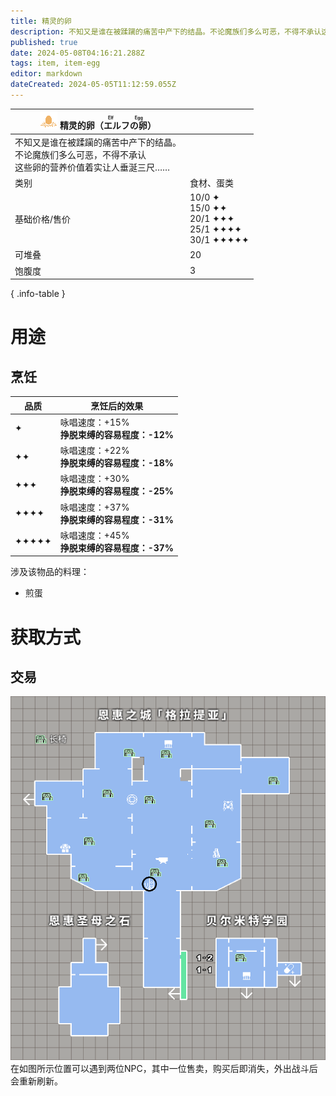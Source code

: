```yaml
---
title: 精灵的卵
description: 不知又是谁在被蹂躏的痛苦中产下的结晶。不论魔族们多么可恶，不得不承认这些卵的营养价值着实让人垂涎三尺……
published: true
date: 2024-05-08T04:16:21.288Z
tags: item, item-egg
editor: markdown
dateCreated: 2024-05-05T11:12:59.055Z
---
```


| <div markdown>![物品图标](/assets/global/items/common_egg.png) <span>精灵的卵（<ruby>エルフの卵<rt>Elf Egg</rt></ruby>）</span></div>||
| - | - |
|  不知又是谁在被蹂躏的痛苦中产下的结晶。<br>不论魔族们多么可恶，不得不承认<br>这些卵的营养价值着实让人垂涎三尺……||
| 类别 | 食材、蛋类 |
| 基础价格/售价 | 10/0 ✦<br>15/0 ✦✦<br>20/1 ✦✦✦<br>25/1 ✦✦✦✦<br>30/1 ✦✦✦✦✦ |
| 可堆叠 | 20 |
| 饱腹度 | 3 |
{ .info-table }

# 用途
## 烹饪
| 品质 | 烹饪后的效果 |
| - | - |
| ✦ | 咏唱速度：+15%<br>**挣脱束缚的容易程度：-12%** |
| ✦✦ | 咏唱速度：+22%<br>**挣脱束缚的容易程度：-18%** |
| ✦✦✦ | 咏唱速度：+30%<br>**挣脱束缚的容易程度：-25%** |
| ✦✦✦✦ | 咏唱速度：+37%<br>**挣脱束缚的容易程度：-31%** |
| ✦✦✦✦✦ | 咏唱速度：+45%<br>**挣脱束缚的容易程度：-37%** |
涉及该物品的料理：
- 煎蛋

# 获取方式
## 交易
![get_elf_egg.png](/assets/zh_cn/items/get_elf_egg.png)
在如图所示位置可以遇到两位NPC，其中一位售卖，购买后即消失，外出战斗后会重新刷新。
